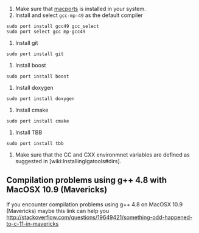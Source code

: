   1. Make sure that [macports](http://www.macports.org) is installed in your system.
  1. Install and select `gcc-mp-49` as the default compiler
```
sudo port install gcc49 gcc_select 
sudo port select gcc mp-gcc49
```
  1. Install git
```
sudo port install git
```
  1. Install boost
```
sudo port install boost
```
  1. Install doxygen
```
sudo port install doxygen
```
  1. Install cmake
```
sudo port install cmake
```
  1. Install TBB
```
sudo port install tbb
```
  1. Make sure that the CC and CXX environmnet variables  are defined as suggested in [wiki:InstallingIgatools#dirs].


## Compilation problems using g++ 4.8 with MacOSX 10.9 (Mavericks) ##
If you encounter compilation problems using g++ 4.8 on MacOSX 10.9 (Mavericks) maybe this link can help you http://stackoverflow.com/questions/19649421/something-odd-happened-to-c-11-in-mavericks